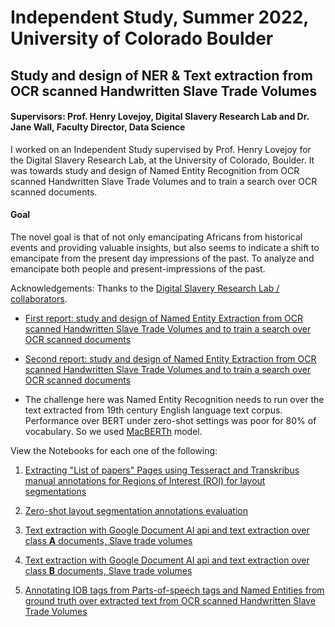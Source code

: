 # Independent Study, Summer 2022, University of Colorado Boulder

## Study and design of NER & Text extraction from OCR scanned Handwritten Slave Trade Volumes

#### Supervisors: Prof. Henry Lovejoy, Digital Slavery Research Lab and Dr. Jane Wall, Faculty Director, Data Science

I worked on an Independent Study supervised by Prof. Henry Lovejoy for the Digital Slavery Research Lab, at the University of Colorado, Boulder. It was towards study and design of Named Entity Recognition from OCR scanned Handwritten Slave Trade Volumes and to train a search over OCR scanned documents. 

#### Goal
The novel goal is that of not only emancipating Africans from
historical events and providing valuable insights, but also seems to indicate
a shift to emancipate from the present day impressions of the past.
To analyze and emancipate both people and present-impressions of the past.

Acknowledgements:
Thanks to the <a href="https://www.colorado.edu/lab/dsrl/collaborators">Digital Slavery Research Lab / collaborators</a>.

- <a href="https://github.com/sushmaakoju/study-work-reports/blob/main/university-of-colorado-boulder/sushma-akoju-independent-study-digital-slavery-first_summary_report.pdf"> First report: study and design of Named Entity Extraction from OCR scanned Handwritten Slave Trade Volumes and to train a search over OCR scanned documents<a/>

- <a href="https://github.com/sushmaakoju/study-work-reports/blob/main/university-of-colorado-boulder/sushma-akoju-digital-slavery-project-indep_study_final_report.pdf"> Second report: study and design of Named Entity Extraction from OCR scanned Handwritten Slave Trade Volumes and to train a search over OCR scanned documents<a/>

- The challenge here was Named Entity Recognition needs to run over the text extracted from 19th century English language text corpus. Performance over BERT under zero-shot settings was poor for 80% of vocabulary. So we used <a href="https://github.com/sushmaakoju/macberth-eval">MacBERTh</a> model.

View the Notebooks for each one of the following:

1. <a href="https://nbviewer.org/github/sushmaakoju/independent-study/blob/main/extract_from_listofpapers_june17.ipynb">Extracting "List of papers" Pages using Tesseract and Transkribus manual annotations for Regions of Interest (ROI) for layout segmentations</a>

2. <a href="https://nbviewer.org/github/sushmaakoju/independent-study/blob/main/automated_annotation_layout_parser_segmentation.ipynb"> Zero-shot layout segmentation annotations evaluation</a>

3. <a href="https://github.com/sushmaakoju/independent-study/blob/main/sushma_akoju_july_19_class_A_analysis.ipynb">Text extraction with Google Document AI api and text extraction over class **A** documents, Slave trade volumes</a>

4. <a href="https://github.com/sushmaakoju/independent-study/blob/main/sushma_akoju_july_20_class_B_analysis.ipynb">Text extraction with Google Document AI api and text extraction over class **B** documents, Slave trade volumes</a>

5. <a href="https://github.com/sushmaakoju/independent-study/blob/main/sushma_akoju_pos_analysis.ipynb">Annotating IOB tags from Parts-of-speech tags and Named Entities from ground truth over extracted text from OCR scanned Handwritten Slave Trade Volumes</a>